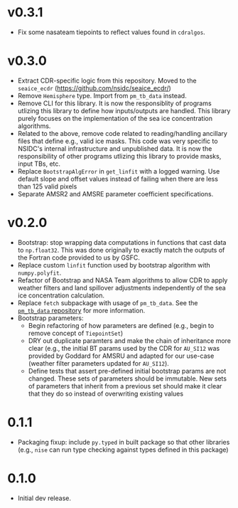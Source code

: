 # v0.3.1

* Fix some nasateam tiepoints to reflect values found in `cdralgos`.


# v0.3.0

* Extract CDR-specific logic from this repository. Moved to the `seaice_ecdr`
  (https://github.com/nsidc/seaice_ecdr/)
* Remove `Hemisphere` type. Import from `pm_tb_data` instead.
* Remove CLI for this library. It is now the responsiblity of programs utlizing
  this library to define how inputs/outputs are handled. This library purely
  focuses on the implementation of the sea ice concentration algorithms.
* Related to the above, remove code related to reading/handling ancillary files
  that define e.g., valid ice masks. This code was very specific to NSIDC's
  internal infrastructure and unpublished data. It is now the responsibility of
  other programs utlizing this library to provide masks, input TBs, etc.
* Replace `BootstrapAlgError` in `get_linfit` with a logged warning. Use default
  slope and offset values instead of failing when there are less than 125 valid
  pixels
* Separate AMSR2 and AMSRE parameter coefficient specifications.

# v0.2.0

* Bootstrap: stop wrapping data computations in functions that cast data to
  `np.float32`. This was done originally to exactly match the outputs of the
  Fortran code provided to us by GSFC.
* Replace custom `linfit` function used by bootstrap algorithm with
  `numpy.polyfit`.
* Refactor of Bootstrap and NASA Team algorithms to allow CDR to apply weather
  filters and land spillover adjustments independently of the sea ice
  concentration calculation.
* Replace `fetch` subpackage with usage of `pm_tb_data`. See the [`pm_tb_data`
  repository](https://github.com/nsidc/pm_tb_data) for more information.
* Bootstrap parameters:
  * Begin refactoring of how parameters are defined (e.g., begin to remove
    concept of `TiepointSet`)
  * DRY out duplicate paramters and make the chain of inheritance more clear
    (e.g., the initial BT params used by the CDR for `AU_SI12` was provided by
    Goddard for AMSRU and adapted for our use-case (weather filter parameters
    updated for `AU_SI12`).
  * Define tests that assert pre-defined initial bootstrap params are not
    changed. These sets of parameters should be immutable. New sets of
    parameters that inherit from a previous set should make it clear that they
    do so instead of overwriting existing values

# 0.1.1

* Packaging fixup: include `py.typed` in built package so that other libraries
  (e.g., `nise` can run type checking against types defined in this package)

# 0.1.0

* Initial dev release.

